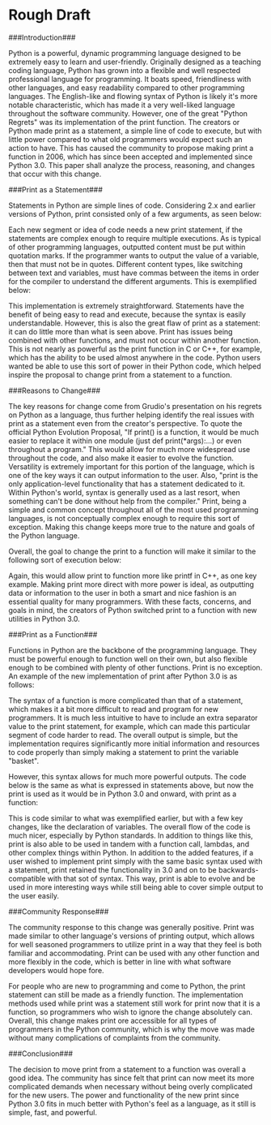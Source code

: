 Rough Draft
===========

###Introduction###

Python is a powerful, dynamic programming language designed to be extremely easy to learn and user-friendly. 
Originally designed as a teaching coding language, Python has grown into a flexible and well respected professional
language for programming. It boats speed, friendliness with other languages, and easy readability compared to other programming languages.
The English-like and flowing syntax of Python is likely it's more notable characteristic, which has made 
it a very well-liked language throughout the software community. However, one of the great "Python Regrets" was its 
implementation of the print function. The creators or Python made print as a statement, a simple line of code to
execute, but with little power compared to what old programmers would expect such an action to have. This has caused 
the community to propose making print a function in 2006, which has since been accepted and implemented since 
Python 3.0. This paper shall analyze the process, reasoning, and changes that occur with this change.

###Print as a Statement###

Statements in Python are simple lines of code. Considering 2.x and earlier versions of Python, print consisted only 
of a few arguments, as seen below:


Each new segment or idea of code needs a new print statement, if the statements are complex enough to require multiple executions. 
As is typical of other programming languages, outputted content must be put within quotation marks. If the programmer 
wants to output the value of a variable, then that must not be in quotes. Different content types, 
like switching between text and variables, must have commas between the items in order for the compiler to understand the different arguments. 
This is exemplified below:


This implementation is extremely straightforward. Statements have the benefit of being easy to read and execute, 
because the syntax is easily understandable. However, this is also the great flaw of print as a statement: it can 
do little more than what is seen above. Print has issues being combined with other functions, and must not occur 
within another function. This is not nearly as powerful as the print function in C or C++, for example, which has the 
ability to be used almost anywhere in the code. Python users wanted be able to use this sort of power in their 
Python code, which helped inspire the proposal to change print from a statement to a function.

###Reasons to Change###

The key reasons for change come from Grudio's presentation on his regrets on Python as a language, thus further
helping identify the real issues with print as a statement even from the creator's perspective.
To quote the official Python Evolution Proposal, "If print() is a function, it would be much easier to replace it within 
one module (just def print(*args):...) or even throughout a program." This would allow for much more widespread use 
throughout the code, and also make it easier to evolve the function. Versatility is extremely important for this portion of the 
language, which is one of the key ways it can output information to the user. Also, "print is the only application-level 
functionality that has a statement dedicated to it. Within Python's world, syntax is generally used as a last resort, 
when something can't be done without help from the compiler." Print, being a simple and common concept throughout all of 
the most used programming languages, is not conceptually complex enough to require this sort of exception. 
Making this change keeps more true to the nature and goals of the Python language.

Overall, the goal to change the print to a function will make it similar to the following sort of execution below:


          
Again, this would allow print to function more like printf in C++, as one key example. Making print more direct with 
more power is ideal, as outputting data or information to the user in both a smart and nice fashion is an essential 
quality for many programmers. With these facts, concerns, and goals in mind, the creators of Python switched print 
to a function with new utilities in Python 3.0.

###Print as a Function###

Functions in Python are the backbone of the programming language. They must be powerful enough to function well on their own, 
but also flexible enough to be combined with plenty of other functions. Print is no exception. An example of the 
new implementation of print after Python 3.0 is as follows:

          
The syntax of a function is more complicated than that of a statement, which makes it a bit more difficult to read 
and program for new programmers. It is much less intuitive to have to include an extra separator value to the print statement, 
for example, which can made this particular segment of code harder to read. The overall output is simple, but the
implementation requires significantly more initial information and resources to code properly than simply making a statement 
to print the variable "basket".

However, this syntax allows for much more powerful outputs. The code below is the same as what is expressed in statements 
above, but now the print is used as it would be in Python 3.0 and onward, with print as a function:

          
This is code similar to what was exemplified earlier, but with a few key changes, like the declaration of variables. 
The overall flow of the code is much nicer, especially by Python standards. In addition to things like this, print is 
also able to be used in tandem with a function call, lambdas, and other complex things within Python. In addition to the 
added features, if a user wished to implement print simply with the same basic syntax used with a statement, print 
retained the functionality in 3.0 and on to be backwards-compatible with that sot of syntax. This way, print is able 
to evolve and be used in more interesting ways while still being able to cover simple output to the user easily.
          
###Community Response###

The community response to this change was generally positive. Print was made similar to other language's versions of 
printing output, which allows for well seasoned programmers to utilize print in a way that they feel is both familiar 
and accommodating. Print can be used with any other function and more flexibly in the code, which is better in line with 
what software developers would hope fore.

For people who are new to programming and come to Python, the print statement can still be made as a friendly function. 
The implementation methods used while print was a statement still work for print now that it is a function, so 
programmers who wish to ignore the change absolutely can. Overall, this change makes print ore accessible for all types 
of programmers in the Python community, which is why the move was made without many complications of complaints from 
the community.

###Conclusion###

The decision to move print from a statement to a function was overall a good idea. The community has since felt that print can now 
meet its more complicated demands when necessary without being overly complicated for the new users. The power and functionality 
of the new print since Python 3.0 fits in much better with Python's feel as a language, as it still is simple, fast, and powerful. 
